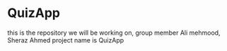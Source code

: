 # QuizApp
this is the repository we will be working on,
group member Ali mehmood, Sheraz Ahmed
project name is QuizApp
